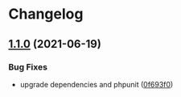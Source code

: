 # Changelog
## [1.1.0](https://github.com/nekofar/omnipay-zarinpal/compare/v1.0.4...v1.1.0) (2021-06-19)


### Bug Fixes

* upgrade dependencies and phpunit ([0f693f0](https://github.com/nekofar/omnipay-zarinpal/commit/0f693f06fae2fb3150aae0f03f9b51f7615c1c3e))
